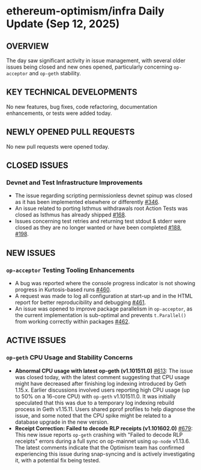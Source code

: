 # ethereum-optimism/infra Daily Update (Sep 12, 2025)
## OVERVIEW 
The day saw significant activity in issue management, with several older issues being closed and new ones opened, particularly concerning `op-acceptor` and `op-geth` stability.

## KEY TECHNICAL DEVELOPMENTS

No new features, bug fixes, code refactoring, documentation enhancements, or tests were added today.

## NEWLY OPENED PULL REQUESTS
No new pull requests were opened today.

## CLOSED ISSUES

### Devnet and Test Infrastructure Improvements
- The issue regarding scripting permissionless devnet spinup was closed as it has been implemented elsewhere or differently [#346](https://github.com/ethereum-optimism/infra/issues/346).
- An issue related to porting Isthmus withdrawals root Action Tests was closed as Isthmus has already shipped [#168](https://github.com/ethereum-optimism/infra/issues/168).
- Issues concerning test retries and returning test stdout & stderr were closed as they are no longer wanted or have been completed [#188](https://github.com/ethereum-optimism/infra/issues/188), [#198](https://github.com/ethereum-optimism/infra/issues/198).

## NEW ISSUES

### `op-acceptor` Testing Tooling Enhancements
- A bug was reported where the console progress indicator is not showing progress in Kurtosis-based runs [#460](https://github.com/ethereum-optimism/infra/issues/460).
- A request was made to log all configuration at start-up and in the HTML report for better reproducibility and debugging [#461](https://github.com/ethereum-optimism/infra/issues/461).
- An issue was opened to improve package parallelism in `op-acceptor`, as the current implementation is sub-optimal and prevents `t.Parallel()` from working correctly within packages [#462](https://github.com/ethereum-optimism/infra/issues/462).

## ACTIVE ISSUES

### `op-geth` CPU Usage and Stability Concerns
- **Abnormal CPU usage with latest op-geth (v1.101511.0)** [#613](https://github.com/ethereum-optimism/infra/issues/613): The issue was closed today, with the latest comment suggesting that CPU usage might have decreased after finishing log indexing introduced by Geth 1.15.x. Earlier discussions involved users reporting high CPU usage (up to 50% on a 16-core CPU) with `op-geth` v1.101511.0. It was initially speculated that this was due to a temporary log indexing rebuild process in Geth v1.15.11. Users shared pprof profiles to help diagnose the issue, and some noted that the CPU spike might be related to a database upgrade in the new version.
- **Receipt Correction: Failed to decode RLP receipts (v1.101602.0)** [#679](https://github.com/ethereum-optimism/infra/issues/679): This new issue reports `op-geth` crashing with "Failed to decode RLP receipts" errors during a full sync on op-mainnet using `op-node` v1.13.6. The latest comments indicate that the Optimism team has confirmed experiencing this issue during snap-syncing and is actively investigating it, with a potential fix being tested.